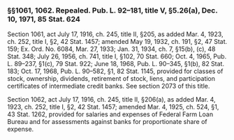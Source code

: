 ### §§1061, 1062. Repealed. Pub. L. 92–181, title V, §5.26(a), Dec. 10, 1971, 85 Stat. 624 ###

Section 1061, act July 17, 1916, ch. 245, title II, §205, as added Mar. 4, 1923, ch. 252, title I, §2, 42 Stat. 1457; amended May 19, 1932, ch. 191, §2, 47 Stat. 159; Ex. Ord. No. 6084, Mar. 27, 1933; Jan. 31, 1934, ch. 7, §15(b), (c), 48 Stat. 348; July 26, 1956, ch. 741, title I, §102, 70 Stat. 660; Oct. 4, 1965, Pub. L. 89–237, §1(c), 79 Stat. 922; June 18, 1968, Pub. L. 90–345, §1(b), 82 Stat. 183; Oct. 17, 1968, Pub. L. 90–582, §1, 82 Stat. 1145, provided for classes of stock, ownership, dividends, retirement of stock, liens, and participation certificates of intermediate credit banks. See section 2073 of this title.

Section 1062, act July 17, 1916, ch. 245, title II, §206(a), as added Mar. 4, 1923, ch. 252, title I, §2, 42 Stat. 1457; amended Mar. 4, 1925, ch. 524, §1, 43 Stat. 1262, provided for salaries and expenses of Federal Farm Loan Bureau and for assessments against banks for proportionate share of expense.